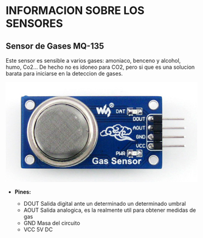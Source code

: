 # INFORMACION SOBRE LOS SENSORES 

## **Sensor de Gases MQ-135**

Este sensor es sensible a varios gases: amoniaco, benceno y alcohol, humo, Co2...
De hecho no es idoneo para CO2, pero si que es una solucion barata para iniciarse en la deteccion de gases.

![](./mq-135.jpg)

* **Pines:**

  - DOUT    Salida digital ante un determinado un determinado umbral
  - AOUT    Salida analogica, es la realmente util para obtener medidas de gas
  - GND     Masa del circuito
  - VCC     5V DC
  
  
